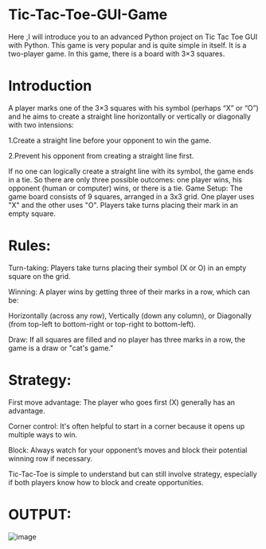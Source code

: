 # Tic-Tac-Toe-GUI-Game
Here ,I will introduce you to an advanced Python project on Tic Tac Toe GUI with Python. This game is very popular and is quite simple in itself. It is a two-player game. In this game, there is a board with 3×3 squares.
# Introduction
A player marks one of the 3×3 squares with his symbol (perhaps “X” or “O”) and he aims to create a straight line horizontally or vertically or diagonally with two intensions:

1.Create a straight line before your opponent to win the game.

2.Prevent his opponent from creating a straight line first.

If no one can logically create a straight line with its symbol, the game ends in a tie. So there are only three possible outcomes: one player wins, his opponent (human or computer) wins, or there is a tie.
Game Setup:
The game board consists of 9 squares, arranged in a 3x3 grid. One player uses "X" and the other uses "O". Players take turns placing their mark in an empty square.

# Rules:
Turn-taking: Players take turns placing their symbol (X or O) in an empty square on the grid.

Winning: A player wins by getting three of their marks in a row, which can be:

Horizontally (across any row), Vertically (down any column), or Diagonally (from top-left to bottom-right or top-right to bottom-left).

Draw: If all squares are filled and no player has three marks in a row, the game is a draw or "cat's game."

# Strategy:
First move advantage: The player who goes first (X) generally has an advantage.

Corner control: It's often helpful to start in a corner because it opens up multiple ways to win.

Block: Always watch for your opponent’s moves and block their potential winning row if necessary.

Tic-Tac-Toe is simple to understand but can still involve strategy, especially if both players know how to block and create opportunities.

# OUTPUT:

![image](https://github.com/user-attachments/assets/bb83a293-d213-45eb-80b0-39a0c410bac3)
